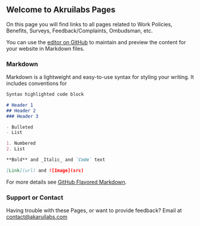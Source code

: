 ## Welcome to Akruilabs Pages

On this page you will find links to all pages related to Work Policies, Benefits, Surveys, Feedback/Complaints, Ombudsman, etc.

You can use the [editor on GitHub](https://github.com/akaruilabsindia/pages/edit/master/README.md) to maintain and preview the content for your website in Markdown files.

### Markdown

Markdown is a lightweight and easy-to-use syntax for styling your writing. It includes conventions for

```markdown
Syntax highlighted code block

# Header 1
## Header 2
### Header 3

- Bulleted
- List

1. Numbered
2. List

**Bold** and _Italic_ and `Code` text

[Link](url) and ![Image](src)
```

For more details see [GitHub Flavored Markdown](https://guides.github.com/features/mastering-markdown/).


### Support or Contact

Having trouble with these Pages, or want to provide feedback? Email at contact@akaruilabs.com 
